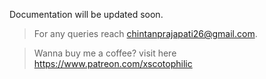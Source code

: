 Documentation will be updated soon.

> For any queries reach chintanprajapati26@gmail.com.

> Wanna buy me a coffee? visit here https://www.patreon.com/xscotophilic
